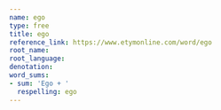 ```yaml
---
name: ego
type: free
title: ego
reference_link: https://www.etymonline.com/word/ego
root_name: 
root_language: 
denotation: 
word_sums:
- sum: 'Ego + '
  respelling: ego
---
```

